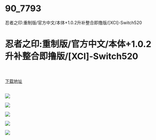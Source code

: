 # 90_7793
忍者之印:重制版/官方中文/本体+1.0.2升补整合即撸版/[XCI]-Switch520
# 忍者之印:重制版/官方中文/本体+1.0.2升补整合即撸版/[XCI]-Switch520
 <br/></br>
[下载地址](https://www.switch520.cc/article/7793 "下载地址")
<br/></br>

<p><strong><span style="color:#D9D9D9"></span></strong></p>
<p><img src="https://www.switch520.cc/muke_img/upload_art_editor_20201212-1_9fd947e31043c61744265cc8494b7768.jpg"></p>
<p><img src="https://www.switch520.cc/muke_img/upload_art_editor_20201212-1_3ea01dcb8e88120ed25ec23c73d838d6.jpg"></p>
<p><img src="https://www.switch520.cc/muke_img/upload_art_editor_20201212-1_58a1af2bb290c20522bdf747b5d1359e.jpg"></p>
<p><img src="https://www.switch520.cc/muke_img/upload_art_editor_20201212-1_2e546f74ad2ae8f09dbf0d7e332031b9.jpg"></p>
<p><img src="https://www.switch520.cc/muke_img/upload_art_editor_20201212-1_75aa9f411102d171acab999b61df7a81.jpg"></p>
<p><strong><span style="color:#D9D9D9"><br></span></strong></p>
<p><strong><span style="color:#D9D9D9"><br></span></strong></p>
